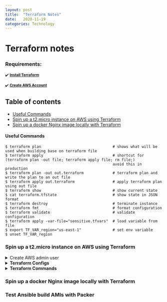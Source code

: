 ```yaml
---
layout: post
title:  "Terraform Notes"
date:   2020-11-19
categories: Technology
---
```

<link rel="stylesheet" type="text/css" media="all" href="assets/css/markdown_styles.css" />

# Terraform notes #
### Requirements:
<sup>:heavy_check_mark: <strong>[Install Terraform](https://www.terraform.io/downloads.html)</strong></sup>
  
<sup>:heavy_check_mark: <strong>[Create AWS Account](https://console.aws.amazon.com/console)</strong></sup>  


## Table of contents
- [Useful Commands](#Useful-Commands)
- [Spin up a t2.micro instance on AWS using Terraform](#Spin-up-a-t2.micro-instance-on-AWS-using-Terraform)
- [Spin up a docker Nginx image locally with Terraform](#Spin-up-a-docker-Nginx-image-locally-with-Terraform)


#### Useful Commands
```
$ terraform plan                                # shows what will be used when building base on terraform file
$ terraform apply                               # shortcut for (terraform plan -out file; terraform apply file; rm file;)
                                                avoid this in production
$ terraform plan -out out.terraform             # terraform plan and write the plan to an out file
$ terraform apply out.terraform                 # apply terraform plan using out file
$ terraform show                                # show current state
$ cat terraform.tfstate                         # show state in JSON format
$ terraform destroy                             # terminate instance 
$ terraform fmt                                 # format configuration
$ terraform validate                            # validate configuration
$ terraform apply -var-file="sensitive.tfvars"  # load variable from file
$ export TF_VAR_region="us-east-1"              # set env variable
$ unset TF_VAR_region
```

### Spin up a t2.micro instance on AWS using Terraform
<details><summary>Create AWS admin user</summary>
Create new user named <strong>terraform</strong><br/>
Create new group named <strong>Admin</strong> with <strong>AdministrationAccess</strong> policy<br/>
Add user <strong>terraform</strong> to <strong>Admin<strong> group<br/>
Save csv credentials<br />
</details>
<details><summary>Terraform Configs</summary>
provider.tf

```
provider "aws" {
    access_key = var.AWS_ACCESS_KEY
    secret_key = var.AWS_SECRET_KEY
    region     = var.AWS_REGION
}
```
instance.tf

```
resource "aws_instance" "example" {
    ami = var.AMIS[var.AWS_REGION]
    instance_type = "t2.micro"
}
```
var.tf

```
variable "AWS_ACCESS_KEY" {}
variable "AWS_SECRET_KEY" {}
variable "AWS_REGION" {
  default = "us-east-1"
}
variable "AMIS" {
  type = map
  default = {
    us-east-1 = "ami-0947d2ba12ee1ff75",
    us-east-1 = "ami-0885b1f6bd170450c"
  }
}
``` 
terraform.tfvars

```
AWS_ACCESS_KEY = "REPLACE_ACCESS_KEY"
AWS_SECRET_KEY = "REPLACE_SECRET_KEY"
AWS_REGION = "us-east-1 "
```
</details>

<details><summary>Terraform Commands</summary>
  
```
terraform init
terraform plan
terraform plan -out out.terraform
terraform apply -var-file="out.terraform
terraform show
terraform destroy
```
</details>



    
### Spin up a docker Nginx image locally with Terraform
  
### Test Ansible build AMIs with Packer
